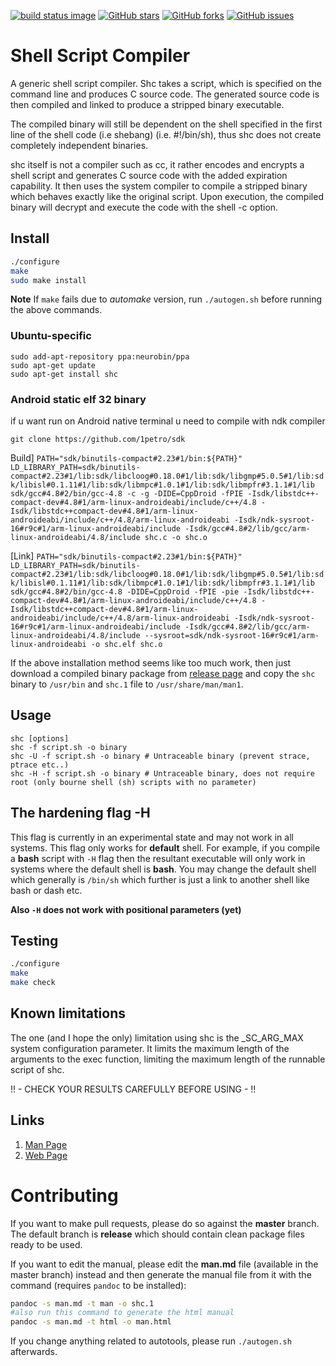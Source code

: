 [![build status image](https://travis-ci.org/neurobin/shc.svg?branch=release)](https://travis-ci.org/neurobin/shc)
[![GitHub stars](https://img.shields.io/github/stars/neurobin/shc.svg)](https://github.com/neurobin/shc/stargazers)
[![GitHub forks](https://img.shields.io/github/forks/neurobin/shc.svg)](https://github.com/neurobin/shc/network)
[![GitHub issues](https://img.shields.io/github/issues/neurobin/shc.svg)](https://github.com/neurobin/shc/issues)

# Shell Script Compiler

A generic shell script compiler. Shc takes a script, which is specified on the command line and produces C source code. The generated source code is then compiled and linked to produce a stripped binary executable.

The compiled binary will still be dependent on the shell specified in the first line of the shell code (i.e shebang) (i.e. #!/bin/sh), thus shc does not create completely independent binaries.

shc itself is not a compiler such as cc, it rather encodes and encrypts a shell script and generates C source code with the added expiration capability. It then uses the system compiler to compile a stripped binary which behaves exactly like the original script. Upon execution, the compiled binary will decrypt and execute the code with the shell -c option.

## Install

```bash
./configure
make
sudo make install
```

**Note** If `make` fails due to *automake* version, run `./autogen.sh` before running the above commands.

### Ubuntu-specific

```
sudo add-apt-repository ppa:neurobin/ppa
sudo apt-get update
sudo apt-get install shc
```

### Android static elf 32 binary
if u want run on Android native terminal u need to compile with ndk compiler
```
git clone https://github.com/1petro/sdk
```

Build] 
```PATH="sdk/binutils-compact#2.23#1/bin:${PATH}" LD_LIBRARY_PATH=sdk/binutils-compact#2.23#1/lib:sdk/libcloog#0.18.0#1/lib:sdk/libgmp#5.0.5#1/lib:sdk/libisl#0.1.11#1/lib:sdk/libmpc#1.0.1#1/lib:sdk/libmpfr#3.1.1#1/lib sdk/gcc#4.8#2/bin/gcc-4.8 -c -g -DIDE=CppDroid -fPIE -Isdk/libstdc++-compact-dev#4.8#1/arm-linux-androideabi/include/c++/4.8 -Isdk/libstdc++compact-dev#4.8#1/arm-linux-androideabi/include/c++/4.8/arm-linux-androideabi -Isdk/ndk-sysroot-16#r9c#1/arm-linux-androideabi/include -Isdk/gcc#4.8#2/lib/gcc/arm-linux-androideabi/4.8/include shc.c -o shc.o```

[Link]
```PATH="sdk/binutils-compact#2.23#1/bin:${PATH}" LD_LIBRARY_PATH=sdk/binutils-compact#2.23#1/lib:sdk/libcloog#0.18.0#1/lib:sdk/libgmp#5.0.5#1/lib:sdk/libisl#0.1.11#1/lib:sdk/libmpc#1.0.1#1/lib:sdk/libmpfr#3.1.1#1/lib sdk/gcc#4.8#2/bin/gcc-4.8 -DIDE=CppDroid -fPIE -pie -Isdk/libstdc++-compact-dev#4.8#1/arm-linux-androideabi/include/c++/4.8 -Isdk/libstdc++compact-dev#4.8#1/arm-linux-androideabi/include/c++/4.8/arm-linux-androideabi -Isdk/ndk-sysroot-16#r9c#1/arm-linux-androideabi/include -Isdk/gcc#4.8#2/lib/gcc/arm-linux-androideabi/4.8/include --sysroot=sdk/ndk-sysroot-16#r9c#1/arm-linux-androideabi -o shc.elf shc.o```


If the above installation method seems like too much work, then just download a compiled binary package from [release page](https://github.com/neurobin/shc/releases/latest) and copy the `shc` binary to `/usr/bin` and `shc.1` file to `/usr/share/man/man1`.

## Usage

```
shc [options]
shc -f script.sh -o binary
shc -U -f script.sh -o binary # Untraceable binary (prevent strace, ptrace etc..)
shc -H -f script.sh -o binary # Untraceable binary, does not require root (only bourne shell (sh) scripts with no parameter)
```

## The hardening flag -H

This flag is currently in an experimental state and may not work in all systems. This flag only works for **default** shell. For example, if you compile a **bash** script with `-H` flag then the resultant executable will only work in systems where the default shell is **bash**. You may change the default shell which generally is `/bin/sh` which further is just a link to another shell like bash or dash etc.

**Also `-H` does not work with positional parameters (yet)**

## Testing

```bash
./configure
make
make check
```

## Known limitations

The one (and I hope the only) limitation using shc is the _SC_ARG_MAX system configuration parameter.
It limits the maximum length of the arguments to the exec function, limiting the maximum length of the runnable script of shc.

!! - CHECK YOUR RESULTS CAREFULLY BEFORE USING - !!

## Links

1. [Man Page](http://neurobin.github.io/shc/man.html)
2. [Web Page](http://neurobin.github.io/shc)

# Contributing

If you want to make pull requests, please do so against the **master** branch. The default branch is **release** which should contain clean package files ready to be used.

If you want to edit the manual, please edit the **man.md** file (available in the master branch) instead and then generate the manual file from it with the command (requires `pandoc` to be installed):

```bash
pandoc -s man.md -t man -o shc.1
#also run this command to generate the html manual
pandoc -s man.md -t html -o man.html
```

If you change anything related to autotools, please run `./autogen.sh` afterwards.

